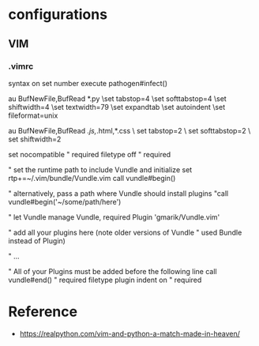# configurations

## VIM
### .vimrc

syntax on
set number
execute pathogen#infect()

au BufNewFile,BufRead *.py
    \set tabstop=4
    \set softtabstop=4
    \set shiftwidth=4
    \set textwidth=79
    \set expandtab
    \set autoindent
    \set fileformat=unix

au BufNewFile,BufRead *.js,*.html,*.css
    \ set tabstop=2
    \ set softtabstop=2
    \ set shiftwidth=2

set nocompatible              " required
filetype off                  " required

" set the runtime path to include Vundle and initialize
set rtp+=~/.vim/bundle/Vundle.vim
call vundle#begin()

" alternatively, pass a path where Vundle should install plugins
"call vundle#begin('~/some/path/here')

" let Vundle manage Vundle, required
Plugin 'gmarik/Vundle.vim'

" add all your plugins here (note older versions of Vundle
" used Bundle instead of Plugin)

" ...

" All of your Plugins must be added before the following line
call vundle#end()            " required
filetype plugin indent on    " required

# Reference

- https://realpython.com/vim-and-python-a-match-made-in-heaven/

